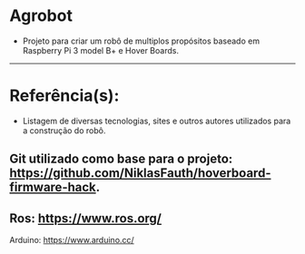 # Agrobot
  * Projeto para criar um robô de multiplos propósitos baseado em Raspberry Pi 3 model B+ e Hover Boards.

---
   
# Referência(s):
  * Listagem de diversas tecnologias, sites e outros autores utilizados para a construção do robô.
   
  Git utilizado como base para o projeto: https://github.com/NiklasFauth/hoverboard-firmware-hack.
  -
  Ros: https://www.ros.org/
  -
  Arduino: https://www.arduino.cc/
